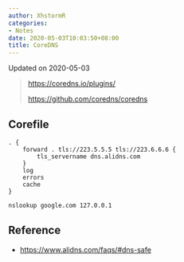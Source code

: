 ```yaml
---
author: XhstormR
categories:
- Notes
date: 2020-05-03T10:03:50+08:00
title: CoreDNS
---
```


<!--more-->

Updated on 2020-05-03

> https://coredns.io/plugins/
>
> https://github.com/coredns/coredns

## Corefile
```
. {
    forward . tls://223.5.5.5 tls://223.6.6.6 {
        tls_servername dns.alidns.com
    }
    log
    errors
    cache
}
```

```bash
nslookup google.com 127.0.0.1
```

## Reference
* https://www.alidns.com/faqs/#dns-safe
